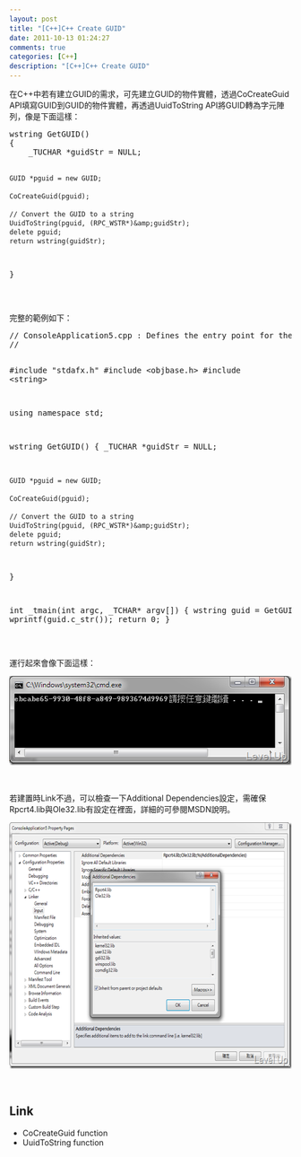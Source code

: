 ```yaml
---
layout: post
title: "[C++]C++ Create GUID"
date: 2011-10-13 01:24:27
comments: true
categories: [C++]
description: "[C++]C++ Create GUID"
---
```

<p>
	在C++中若有建立GUID的需求，可先建立GUID的物件實體，透過CoCreateGuid API填寫GUID到GUID的物件實體，再透過UuidToString API將GUID轉為字元陣列，像是下面這樣：</p>
<div class="wlWriterSmartContent" id="scid:812469c5-0cb0-4c63-8c15-c81123a09de7:ca2173d0-6809-46e6-9113-c958fc9e30bc" style="padding-bottom: 0px; margin: 0px; padding-left: 0px; padding-right: 0px; display: inline; float: none; padding-top: 0px">
	<pre class="c" name="code">
wstring GetGUID()
{
	_TUCHAR *guidStr = NULL;

	GUID *pguid = new GUID;

	CoCreateGuid(pguid); 

	// Convert the GUID to a string
	UuidToString(pguid, (RPC_WSTR*)&amp;guidStr);
	delete pguid;
	return wstring(guidStr);
}</pre>
</div>
<p>
	 </p>
<p>
	完整的範例如下：</p>
<div class="wlWriterSmartContent" id="scid:812469c5-0cb0-4c63-8c15-c81123a09de7:84b1ae06-e14a-462a-b155-256ec2c80287" style="padding-bottom: 0px; margin: 0px; padding-left: 0px; padding-right: 0px; display: inline; float: none; padding-top: 0px">
	<pre class="c" name="code">
// ConsoleApplication5.cpp : Defines the entry point for the console application.
//

#include "stdafx.h"
#include &lt;objbase.h&gt;
#include &lt;string&gt;

using namespace std;

wstring GetGUID()
{
	_TUCHAR *guidStr = NULL;

	GUID *pguid = new GUID;

	CoCreateGuid(pguid); 

	// Convert the GUID to a string
	UuidToString(pguid, (RPC_WSTR*)&amp;guidStr);
	delete pguid;
	return wstring(guidStr);
}

int _tmain(int argc, _TCHAR* argv[])
{
	wstring guid = GetGUID();
	wprintf(guid.c_str());
	return 0;
}</pre>
</div>
<p>
	 </p>
<p>
	運行起來會像下面這樣：</p>
<p>
	<img alt="image" border="0" height="159" src="\images\posts\42376\image_thumb.png" style="border-bottom: 0px; border-left: 0px; border-top: 0px; border-right: 0px" width="529" /></p>
<p>
	 </p>
<p>
	若建置時Link不過，可以檢查一下Additional Dependencies設定，需確保Rpcrt4.lib與Ole32.lib有設定在裡面，詳細的可參閱MSDN說明。</p>
<p>
	<img alt="image" border="0" height="439" src="\images\posts\42376\image_thumb_1.png" style="border-bottom: 0px; border-left: 0px; border-top: 0px; border-right: 0px" width="644" /></p>
<p>
	 </p>
<h2>
	Link</h2>
<ul>
	<li>
		CoCreateGuid function</li>
	<li>
		UuidToString function</li>
</ul>
